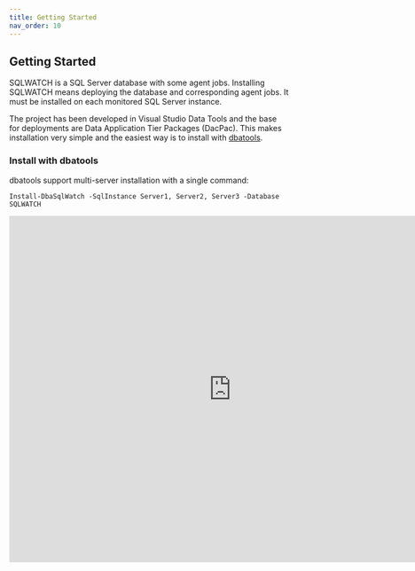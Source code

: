 ```yaml
---
title: Getting Started
nav_order: 10
---
```


## Getting Started

SQLWATCH is a SQL Server database with some agent jobs. Installing SQLWATCH means deploying the database and corresponding agent jobs. 
It must be installed on each monitored SQL Server instance. 

The project has been developed in Visual Studio Data Tools and the base for deployments are Data Application Tier Packages (DacPac). 
This makes installation very simple and the easiest way is to install with [dbatools](https://dbatools.io/).

### Install with dbatools

dbatools support multi-server installation with a single command:

```
Install-DbaSqlWatch -SqlInstance Server1, Server2, Server3 -Database SQLWATCH
```

<iframe width="800" height="625" src="https://www.youtube-nocookie.com/embed/W38osuBv_Q8" frameborder="0" allow="accelerometer; autoplay; encrypted-media; gyroscope; picture-in-picture" allowfullscreen></iframe>
